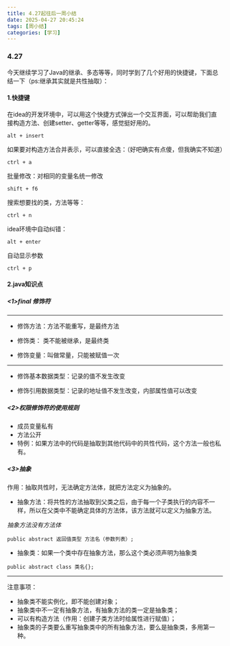 ```yaml
---
title: 4.27起往后一周小结
date: 2025-04-27 20:45:24
tags: [周小结]
categories: [学习]
---
```

### 4.27
今天继续学习了Java的继承、多态等等，同时学到了几个好用的快捷键，下面总结一下（ps:继承其实就是共性抽取）：

#### 1.快捷键
在idea的开发环境中，可以用这个快捷方式弹出一个交互界面，可以帮助我们直接构造方法、创建setter、getter等等，感觉挺好用的。
```
alt + insert
```

如果要对构造方法合并表示，可以直接全选：（好吧确实有点傻，但我确实不知道）
```
ctrl + a
```
批量修改：对相同的变量名统一修改
```
shift + f6
```
搜索想要找的类，方法等等：
```
ctrl + n
```

idea环境中自动纠错：
```
alt + enter
```
自动显示参数
```
ctrl + p
```
#### 2.java知识点
##### <1>final 修饰符

--------------
- 修饰方法：方法不能重写，是最终方法

- 修饰类： 类不能被继承，是最终类

- 修饰变量：叫做常量，只能被赋值一次

----------

- 修饰基本数据类型：记录的值不发生改变

- 修饰引用数据类型：记录的地址值不发生改变，内部属性值可以改变

##### <2>权限修饰符的使用规则

- 成员变量私有
- 方法公开
- 特例：如果方法中的代码是抽取到其他代码中的共性代码，这个方法一般也私有。

##### <3>抽象
作用：抽取共性时，无法确定方法体，就把方法定义为抽象的。

- 抽象方法：将共性的方法抽取到父类之后，由于每一个子类执行的内容不一样，所以在父类中不能确定具体的方法体，该方法就可以定义为抽象方法。

*抽象方法没有方法体*
```
public abstract 返回值类型 方法名（参数列表）;
```
- 抽象类：如果一个类中存在抽象方法，那么这个类必须声明为抽象类
```
public abstract class 类名{};
```

-----

注意事项：

- 抽象类不能实例化，即不能创建对象；
- 抽象类中不一定有抽象方法，有抽象方法的类一定是抽象类；
- 可以有构造方法（作用：创建子类方法时给属性进行赋值）；
- 抽象类的子类要么重写抽象类中的所有抽象方法，要么是抽象类，多用第一种。
